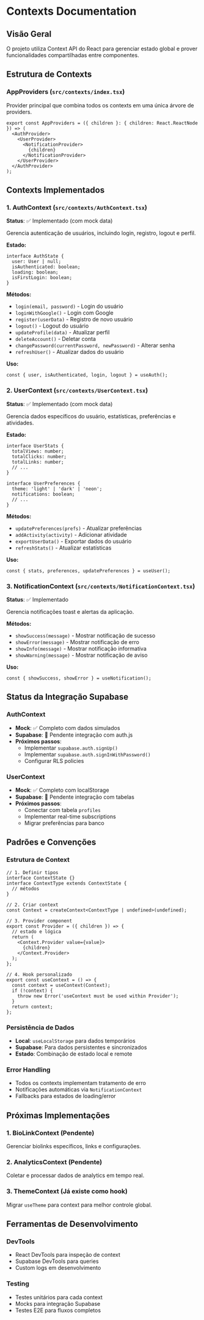 # Contexts Documentation

## Visão Geral

O projeto utiliza Context API do React para gerenciar estado global e prover funcionalidades compartilhadas entre componentes.

## Estrutura de Contexts

### AppProviders (`src/contexts/index.tsx`)

Provider principal que combina todos os contexts em uma única árvore de providers.

```tsx
export const AppProviders = ({ children }: { children: React.ReactNode }) => (
  <AuthProvider>
    <UserProvider>
      <NotificationProvider>
        {children}
      </NotificationProvider>
    </UserProvider>
  </AuthProvider>
);
```

## Contexts Implementados

### 1. AuthContext (`src/contexts/AuthContext.tsx`)

**Status**: ✅ Implementado (com mock data)

Gerencia autenticação de usuários, incluindo login, registro, logout e perfil.

**Estado:**
```tsx
interface AuthState {
  user: User | null;
  isAuthenticated: boolean;
  loading: boolean;
  isFirstLogin: boolean;
}
```

**Métodos:**
- `login(email, password)` - Login do usuário
- `loginWithGoogle()` - Login com Google
- `register(userData)` - Registro de novo usuário
- `logout()` - Logout do usuário
- `updateProfile(data)` - Atualizar perfil
- `deleteAccount()` - Deletar conta
- `changePassword(currentPassword, newPassword)` - Alterar senha
- `refreshUser()` - Atualizar dados do usuário

**Uso:**
```tsx
const { user, isAuthenticated, login, logout } = useAuth();
```

### 2. UserContext (`src/contexts/UserContext.tsx`)

**Status**: ✅ Implementado (com mock data)

Gerencia dados específicos do usuário, estatísticas, preferências e atividades.

**Estado:**
```tsx
interface UserStats {
  totalViews: number;
  totalClicks: number;
  totalLinks: number;
  // ...
}

interface UserPreferences {
  theme: 'light' | 'dark' | 'neon';
  notifications: boolean;
  // ...
}
```

**Métodos:**
- `updatePreferences(prefs)` - Atualizar preferências
- `addActivity(activity)` - Adicionar atividade
- `exportUserData()` - Exportar dados do usuário
- `refreshStats()` - Atualizar estatísticas

**Uso:**
```tsx
const { stats, preferences, updatePreferences } = useUser();
```

### 3. NotificationContext (`src/contexts/NotificationContext.tsx`)

**Status**: ✅ Implementado

Gerencia notificações toast e alertas da aplicação.

**Métodos:**
- `showSuccess(message)` - Mostrar notificação de sucesso
- `showError(message)` - Mostrar notificação de erro
- `showInfo(message)` - Mostrar notificação informativa
- `showWarning(message)` - Mostrar notificação de aviso

**Uso:**
```tsx
const { showSuccess, showError } = useNotification();
```

## Status da Integração Supabase

### AuthContext
- **Mock**: ✅ Completo com dados simulados
- **Supabase**: 🔄 Pendente integração com auth.js
- **Próximos passos**: 
  - Implementar `supabase.auth.signUp()`
  - Implementar `supabase.auth.signInWithPassword()`
  - Configurar RLS policies

### UserContext
- **Mock**: ✅ Completo com localStorage
- **Supabase**: 🔄 Pendente integração com tabelas
- **Próximos passos**:
  - Conectar com tabela `profiles`
  - Implementar real-time subscriptions
  - Migrar preferências para banco

## Padrões e Convenções

### Estrutura de Context
```tsx
// 1. Definir tipos
interface ContextState {}
interface ContextType extends ContextState {
  // métodos
}

// 2. Criar context
const Context = createContext<ContextType | undefined>(undefined);

// 3. Provider component
export const Provider = ({ children }) => {
  // estado e lógica
  return (
    <Context.Provider value={value}>
      {children}
    </Context.Provider>
  );
};

// 4. Hook personalizado
export const useContext = () => {
  const context = useContext(Context);
  if (!context) {
    throw new Error('useContext must be used within Provider');
  }
  return context;
};
```

### Persistência de Dados
- **Local**: `useLocalStorage` para dados temporários
- **Supabase**: Para dados persistentes e sincronizados
- **Estado**: Combinação de estado local e remote

### Error Handling
- Todos os contexts implementam tratamento de erro
- Notificações automáticas via `NotificationContext`
- Fallbacks para estados de loading/error

## Próximas Implementações

### 1. BioLinkContext (Pendente)
Gerenciar biolinks específicos, links e configurações.

### 2. AnalyticsContext (Pendente)
Coletar e processar dados de analytics em tempo real.

### 3. ThemeContext (Já existe como hook)
Migrar `useTheme` para context para melhor controle global.

## Ferramentas de Desenvolvimento

### DevTools
- React DevTools para inspeção de context
- Supabase DevTools para queries
- Custom logs em desenvolvimento

### Testing
- Testes unitários para cada context
- Mocks para integração Supabase
- Testes E2E para fluxos completos